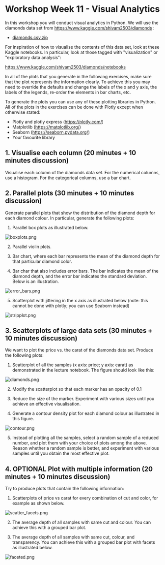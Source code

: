 # Workshop Week 11 - Visual Analytics

In this workshop you will conduct visual analytics in Python. We will use the diamonds data set from https://www.kaggle.com/shivam2503/diamonds :

* [diamonds.csv.zip](diamonds.csv.zip)

For inspiration of how to visualise the contents of this data set, look at these Kaggle notebooks. In particular, look at those tagged with "visualization" or "exploratory data analysis":

https://www.kaggle.com/shivam2503/diamonds/notebooks

In all of the plots that you generate in the following exercises, make sure that the plot represents the information clearly. To achieve this you may need to override the defaults and change the labels of the x and y axis, the labels of the legends, re-order the elements in bar charts, etc.

To generate the plots you can use any of these plotting libraries in Python. All of the plots in the exercises can be done with Plotly except when otherwise stated:

- Plotly and plotly express (https://plotly.com/)
- Matplotlib (https://matplotlib.org/)
- Seaborn (https://seaborn.pydata.org/)
- Your favourite library

## 1. Visualise each column (20 minutes + 10 minutes discussion)

Visualise each column of the diamonds data set. For the numerical columns, use a histogram. For the categorical columns, use a bar chart.

## 2. Parallel plots (30 minutes + 10 minutes discussion)

Generate parallel plots that show the distribution of the diamond depth for each diamond colour. In particular, generate the following plots:

1. Parallel box plots as illustrated below.

![boxplots.png](boxplots.png)

2. Parallel violin plots.

3. Bar chart, where each bar represents the mean of the diamond depth for that particular diamond color.

4. Bar char that also includes error bars. The bar indicates the mean of the diamond depth, and the error bar indicates the standard deviation. Below is an illustration.

![error_bars.png](error_bars.png)

5. Scatterplot with jittering in the x axis as illustrated below (note: this cannot be done with plotly; you can use Seaborn instead)

![stripplot.png](stripplot.png)

## 3. Scatterplots of large data sets (30 minutes + 10 minutes discussion)

We want to plot the price vs. the carat of the diamonds data set. Produce the following plots:

1. Scatterplot of all the samples (x axis: price; y axis: carat) as demonstrated in the lecture notebook. The figure should look like this:

![diamonds.png](diamonds.png)

2. Modify the scatterplot so that each marker has an opacity of 0.1

3. Reduce the size of the marker. Experiment with various sizes until you achieve an effective visualisation.

4. Generate a contour density plot for each diamond colour as illustrated in this figure.

![contour.png](contour.png)

5. Instead of plotting all the samples, select a random sample of a reduced number, and plot them with your choice of plots among the above. Reason whether a random sample is better, and experiment with various samples until you obtain the most effective plot.

## 4. OPTIONAL Plot with multiple information (20 minutes + 10 minutes discussion)

Try to produce plots that contain the following information:

1. Scatterplots of price vs carat for every combination of cut and color, for example as shown below.

![scatter_facets.png](scatter_facets.png)

2. The average depth of all samples with same cut and colour. You can achieve this with a grouped bar plot.

3. The average depth of all samples with same cut, colour, and transparency. You can achieve this with a grouped bar plot with facets as illustrated below.

![faceted.png](faceted.png)